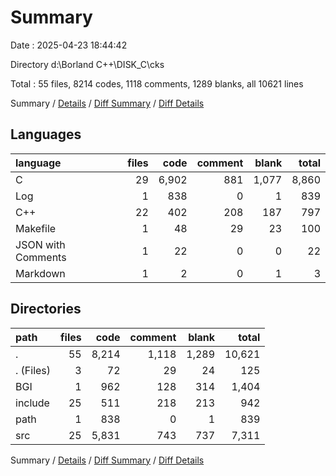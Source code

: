 # Summary

Date : 2025-04-23 18:44:42

Directory d:\\Borland C++\\DISK_C\\cks

Total : 55 files,  8214 codes, 1118 comments, 1289 blanks, all 10621 lines

Summary / [Details](details.md) / [Diff Summary](diff.md) / [Diff Details](diff-details.md)

## Languages
| language | files | code | comment | blank | total |
| :--- | ---: | ---: | ---: | ---: | ---: |
| C | 29 | 6,902 | 881 | 1,077 | 8,860 |
| Log | 1 | 838 | 0 | 1 | 839 |
| C++ | 22 | 402 | 208 | 187 | 797 |
| Makefile | 1 | 48 | 29 | 23 | 100 |
| JSON with Comments | 1 | 22 | 0 | 0 | 22 |
| Markdown | 1 | 2 | 0 | 1 | 3 |

## Directories
| path | files | code | comment | blank | total |
| :--- | ---: | ---: | ---: | ---: | ---: |
| . | 55 | 8,214 | 1,118 | 1,289 | 10,621 |
| . (Files) | 3 | 72 | 29 | 24 | 125 |
| BGI | 1 | 962 | 128 | 314 | 1,404 |
| include | 25 | 511 | 218 | 213 | 942 |
| path | 1 | 838 | 0 | 1 | 839 |
| src | 25 | 5,831 | 743 | 737 | 7,311 |

Summary / [Details](details.md) / [Diff Summary](diff.md) / [Diff Details](diff-details.md)